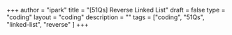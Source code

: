 +++
author = "ipark"
title = "[51Qs] Reverse Linked List"
draft =  false
type = "coding"
layout = "coding"
description = ""
tags = ["coding", "51Qs", "linked-list", "reverse"
]
+++
<script src="https://gist.github.com/ipark-CS/cb8251da6dad5bbd427fe046abe959c6.js"></script>
